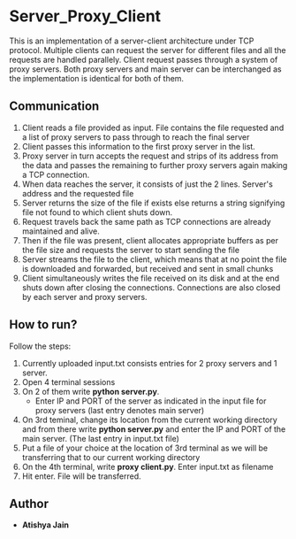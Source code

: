# Server_Proxy_Client

This is an implementation of a server-client architecture under TCP protocol. Multiple clients can request the server for different files and all the requests are handled parallely. Client request passes through a system of proxy servers. Both proxy servers and main server can be interchanged as the implementation is identical for both of them. 

## Communication
1. Client reads a file provided as input. File contains the file requested and a list of proxy servers to pass through to reach the final server
2. Client passes this information to the first proxy server in the list.
3. Proxy server in turn accepts the request and strips of its address from the data and passes the remaining to further proxy servers again making a TCP connection.
4. When data reaches the server, it consists of just the 2 lines. Server's address and the requested file
5. Server returns the size of the file if exists else returns a string signifying file not found to which client shuts down.
6. Request travels back the same path as TCP connections are already maintained and alive.
7. Then if the file was present, client allocates appropriate buffers as per the file size and requests the server to start sending the file
8. Server streams the file to the client, which means that at no point the file is downloaded and forwarded, but received and sent in small chunks
9. Client simultaneously writes the file received on its disk and at the end shuts down after closing the connections. Connections are also closed by each server and proxy servers.

## How to run?
Follow the steps:

1. Currently uploaded input.txt consists entries for 2 proxy servers and 1 server.
2. Open 4 terminal sessions
3. On 2 of them write **python server.py**.
   - Enter IP and PORT of the server as indicated in the input file for proxy servers (last entry denotes main server)
4. On 3rd teminal, change its location from the current working directory and from there write **python server.py** and enter the IP and PORT of the main server. (The last entry in input.txt file)
5. Put a file of your choice at the location of 3rd terminal as we will be transferring that to our current working directory
6. On the 4th terminal, write **proxy client.py**. Enter input.txt as filename
7. Hit enter. File will be transferred.

## Author

* **Atishya Jain** 

